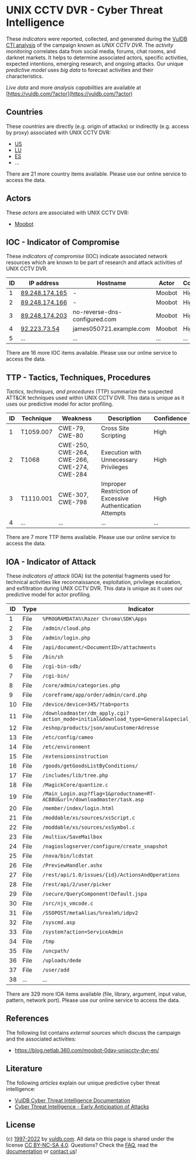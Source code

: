 # UNIX CCTV DVR - Cyber Threat Intelligence

These _indicators_ were reported, collected, and generated during the [VulDB CTI analysis](https://vuldb.com/?kb.cti) of the campaign known as _UNIX CCTV DVR_. The _activity monitoring_ correlates data from social media, forums, chat rooms, and darknet markets. It helps to determine associated actors, specific activities, expected intentions, emerging research, and ongoing attacks. Our unique _predictive model_ uses _big data_ to forecast activities and their characteristics.

_Live data_ and more _analysis capabilities_ are available at [https://vuldb.com/?actor](https://vuldb.com/?actor)

## Countries

These _countries_ are directly (e.g. origin of attacks) or indirectly (e.g. access by proxy) associated with UNIX CCTV DVR:

* [US](https://vuldb.com/?country.us)
* [LU](https://vuldb.com/?country.lu)
* [ES](https://vuldb.com/?country.es)
* ...

There are 21 more country items available. Please use our online service to access the data.

## Actors

These _actors_ are associated with UNIX CCTV DVR:

* [Moobot](https://vuldb.com/?actor.moobot)

## IOC - Indicator of Compromise

These _indicators of compromise_ (IOC) indicate associated network resources which are known to be part of research and attack activities of UNIX CCTV DVR.

ID | IP address | Hostname | Actor | Confidence
-- | ---------- | -------- | ----- | ----------
1 | [89.248.174.165](https://vuldb.com/?ip.89.248.174.165) | - | Moobot | High
2 | [89.248.174.166](https://vuldb.com/?ip.89.248.174.166) | - | Moobot | High
3 | [89.248.174.203](https://vuldb.com/?ip.89.248.174.203) | no-reverse-dns-configured.com | Moobot | High
4 | [92.223.73.54](https://vuldb.com/?ip.92.223.73.54) | james050721.example.com | Moobot | High
5 | ... | ... | ... | ...

There are 16 more IOC items available. Please use our online service to access the data.

## TTP - Tactics, Techniques, Procedures

_Tactics, techniques, and procedures_ (TTP) summarize the suspected ATT&CK techniques used within UNIX CCTV DVR. This data is unique as it uses our predictive model for actor profiling.

ID | Technique | Weakness | Description | Confidence
-- | --------- | -------- | ----------- | ----------
1 | T1059.007 | CWE-79, CWE-80 | Cross Site Scripting | High
2 | T1068 | CWE-250, CWE-264, CWE-266, CWE-274, CWE-284 | Execution with Unnecessary Privileges | High
3 | T1110.001 | CWE-307, CWE-798 | Improper Restriction of Excessive Authentication Attempts | High
4 | ... | ... | ... | ...

There are 7 more TTP items available. Please use our online service to access the data.

## IOA - Indicator of Attack

These _indicators of attack_ (IOA) list the potential fragments used for technical activities like reconnaissance, exploitation, privilege escalation, and exfiltration during UNIX CCTV DVR. This data is unique as it uses our predictive model for actor profiling.

ID | Type | Indicator | Confidence
-- | ---- | --------- | ----------
1 | File | `%PROGRAMDATA%\Razer Chroma\SDK\Apps` | High
2 | File | `/admin/cloud.php` | High
3 | File | `/admin/login.php` | High
4 | File | `/api/document/<DocumentID>/attachments` | High
5 | File | `/bin/sh` | Low
6 | File | `/cgi-bin-sdb/` | High
7 | File | `/cgi-bin/` | Medium
8 | File | `/core/admin/categories.php` | High
9 | File | `/coreframe/app/order/admin/card.php` | High
10 | File | `/device/device=345/?tab=ports` | High
11 | File | `/downloadmaster/dm_apply.cgi?action_mode=initial&download_type=General&special_cgi=get_language` | High
12 | File | `/eshop/products/json/aouCustomerAdresse` | High
13 | File | `/etc/config/cameo` | High
14 | File | `/etc/environment` | High
15 | File | `/extensionsinstruction` | High
16 | File | `/goods/getGoodsListByConditions/` | High
17 | File | `/includes/lib/tree.php` | High
18 | File | `/MagickCore/quantize.c` | High
19 | File | `/Main_Login.asp?flag=1&productname=RT-AC88U&url=/downloadmaster/task.asp` | High
20 | File | `/member/index/login.html` | High
21 | File | `/moddable/xs/sources/xsScript.c` | High
22 | File | `/moddable/xs/sources/xsSymbol.c` | High
23 | File | `/multiux/SaveMailbox` | High
24 | File | `/nagioslogserver/configure/create_snapshot` | High
25 | File | `/nova/bin/lcdstat` | High
26 | File | `/PreviewHandler.ashx` | High
27 | File | `/rest/api/1.0/issues/{id}/ActionsAndOperations` | High
28 | File | `/rest/api/2/user/picker` | High
29 | File | `/secure/QueryComponent!Default.jspa` | High
30 | File | `/src/njs_vmcode.c` | High
31 | File | `/SSOPOST/metaAlias/%realm%/idpv2` | High
32 | File | `/syscmd.asp` | Medium
33 | File | `/system?action=ServiceAdmin` | High
34 | File | `/tmp` | Low
35 | File | `/uncpath/` | Medium
36 | File | `/uploads/dede` | High
37 | File | `/user/add` | Medium
38 | ... | ... | ...

There are 329 more IOA items available (file, library, argument, input value, pattern, network port). Please use our online service to access the data.

## References

The following list contains _external sources_ which discuss the campaign and the associated activities:

* https://blog.netlab.360.com/moobot-0day-unixcctv-dvr-en/

## Literature

The following _articles_ explain our unique predictive cyber threat intelligence:

* [VulDB Cyber Threat Intelligence Documentation](https://vuldb.com/?kb.cti)
* [Cyber Threat Intelligence - Early Anticipation of Attacks](https://www.scip.ch/en/?labs.20201022)

## License

(c) [1997-2022](https://vuldb.com/?kb.changelog) by [vuldb.com](https://vuldb.com/?kb.about). All data on this page is shared under the license [CC BY-NC-SA 4.0](https://creativecommons.org/licenses/by-nc-sa/4.0/). Questions? Check the [FAQ](https://vuldb.com/?kb.faq), read the [documentation](https://vuldb.com/?kb) or [contact us](https://vuldb.com/?contact)!

